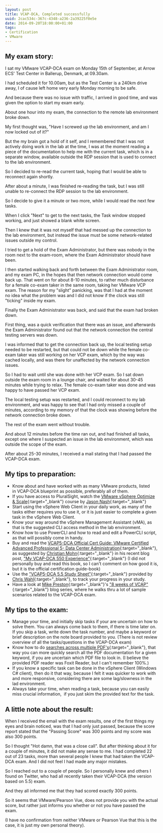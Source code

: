 ```yaml
---
layout: post
title: VCAP-DCA, Completed successfully
uuid: 2cac534c-367c-4348-a236-2a39225f0e5e
date: 2014-09-20T18:00:00+01:00
tags:
- Certification
- VMware
---
```

## My exam story:

I sat my VMware VCAP-DCA exam on Monday 15th of September, at Arrow ECS' Test Center in Ballerup, Denmark, at 09.30am.

I had scheduled it for 10.00am, but as the Test Center is a 240km drive away, I of cause left home very early Monday morning to be safe.

And because there was no issue with traffic, I arrived in good time, and was given the option to start my exam early.

About one hour into my exam, the connection to the remote lab environment broke down<!--break-->.

My first thought was, "Have I screwed up the lab environment, and am I now locked out of it?"

But the my brain got a hold of it self, and I remembered that I was not actively doing work in the lab at the time, I was at the moment reading a piece of the documentation to help me with the current task, which is in a separate window, available outside the RDP session that is used to connect to the lab environment.

So I decided to re-read the current task, hoping that I would be able to reconnect again shortly.

After about a minute, I was finished re-reading the task, but I was still unable to re-connect the RDP session to the lab environment.

So I decide to give it a minute or two more, while I would read the next few tasks.

When I click "Next" to get to the next tasks, the Task window stopped working, and just showed a blank white screen.

Then I knew that it was not myself that had messed up the connection to the lab environment, but instead the issue must be some network-related issues outside my control.

I tried to get a hold of the Exam Administrator, but there was nobody in the room next to the exam-room, where the Exam Administrator should have been.

I then started walking back and forth between the Exam Administrator room, and my exam PC, in the hopes that then network connection would come back up. That went on for about 8-10 minutes, to rather much disturbance for a female co-exam taker in the same room, taking her VMware VCP exam. The reason for my "slight" panicking, was that I had at the moment no idea what the problem was and I did not know if the clock was still "ticking" inside my exam.

Finally the Exam Administrator was back, and said that the exam had broken down.

First thing, was a quick verification that there was an issue, and afterwards the Exam Administrator found out that the network connection the central testing servers was down.

I was informed that to get the connection back up, the local testing setup needed to be restarted, but that could not be down while the female co-exam taker was still working on her VCP exam, which by the way was cached locally, and was there for unaffected by the network connection issues.

So I had to wait until she was done with her VCP exam. So I sat down outside the exam room in a lounge chair, and waited for about 30-45 minutes while trying to relax. The female co-exam taker was done and was happy to have passed her VCP exam.

The local testing setup was restarted, and I could reconnect to my lab environment, and was happy to see that I had only missed a couple of minutes, according to my memory of that the clock was showing before the network connection broke down.

The rest of the exam went without trouble.

And about 12 minutes before the time ran out, and had finished all tasks, except one where I suspected an issue in the lab environment, which was outside the scope of the exam.

After about 25-30 minutes, I received a mail stating that I had passed the VCAP-DCA exam.

## My tips to preparation:

*   Know about and have worked with as many VMware products, listed in VCAP-DCA blueprint as possible, preferably all of them.
*   If you have access to PluralSight, watch the [VMware vSphere Optimize &amp; Scale](http://pluralsight.com/training/Courses/TableOfContents/vmware-vsphere-optimize-scale-pt1){:target="_blank"} course by [Jason Nash](http://jasonnash.com){:target="_blank"}
*   Start using the vSphere Web Client in your daily work, as many of the tasks either requires you to use it, or it is just easier to complete a given task in the vSphere Web Client.
*   Know your way around the vSphere Management Assistant (vMA), as that is the suggested CLI access method in the lab environment.
*   Know how to use PowerCLI and how to read and edit a PowerCLI script, as that will possibly come in handy.
*   Buy and read the [VCAP5-DCA Official Cert Guide: VMware Certified Advanced Professional 5- Data Center Administration](http://www.pearsonitcertification.com/store/vcap5-dca-official-cert-guide-vmware-certified-advanced-9780789753236){:target="_blank"}, as suggested by [Christian Mohn](http://vninja.net){:target="_blank"} in his recent blog post, ["My VCAP-DCA 550 Experience"](http://vninja.net/vmware-2/vcap-dca-550-experience/){:target="_blank"} (I did not personally buy and read this book, so I can't comment on how good it is, but it is the official certification guide-book)
*   Use the ["VCAP5-DCA 5.5 Study Sheet"](http://wahlnetwork.com/2012/07/02/the-vcap5-dca-study-sheet/){:target="_blank"} provided by [Chris Wahl](http://wahlnetwork.com){:target="_blank"}, to track your progress in your study.
*   Have a look at [Mike Preston](http://blog.mwpreston.net){:target="_blank"}'s ["8 weeks of VCAP"](http://blog.mwpreston.net/8-weeks-of-vcap/){:target="_blank"} blog series, where he walks thru a lot of sample scenarios related to the VCAP-DCA exam.

## My tips to the exam:

*   Manage your time, and initially skip tasks if your are uncertain on how to solve them. You can always come back to them, if there is time later on. If you skip a task, write down the task number, and maybe a keyword or brief description on the note board provided to you. (There is not review overview of all the tasks/questions in the VCAP-DCA exam)
*   Know how to do [searches across multiple PDF's](http://www.ghacks.net/2011/04/02/how-to-search-multiple-pdf-documents-at-once/){:target="_blank"}, that way you can more quickly search all the PDF documentation for a given keyword, if you are uncertain which PDF file to look in. (I believe the provided PDF reader was Foxit Reader, but I can't remember 100%.)
*   If you know a specific task can be done in the vSphere Client (Windows C# client), then do it that way, because I felt it was quicker to work with and more responsive, considering there are some lag/slowness in the lad environment.
*   Always take your time, when reading a task, because you can easily miss crucial information,  if you just skim the provided text for the task.

## A little note about the result:

When I received the email with the exam results, one of the first things my eyes and brain noticed, was that I had only just passed, because the score report stated that the "Passing Score" was 300 points and my score was also 300 points.

So I thought "Hot damn, that was a close call". But after thinking about it for a couple of minutes, it did not make any sense to me. I had completed 22 out of 23 tasks, more than several people I knew that had taken the VCAP-DCA exam. And I did not feel I had made any major mistakes.

So I reached out to a couple of people. So I personally knew and others I found on Twitter, who had all recently taken their VCAP-DCA (the version based on 5.5) exam.

And they all informed me that they had scored exactly 300 points.

So it seems that VMware/Pearson Vue, does not provide you with the actual score, but rather just informs you whether or not you have passed the exam.

(I have no confirmation from neither VMware or Pearson Vue that this is the case, it is just my own personal theory).
